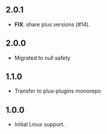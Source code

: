 ## 2.0.1

 - **FIX**: share plus versions (#14).

## 2.0.0

- Migrated to null safety

## 1.1.0

- Transfer to plus-plugins monorepo

## 1.0.0

- Initial Linux support.
